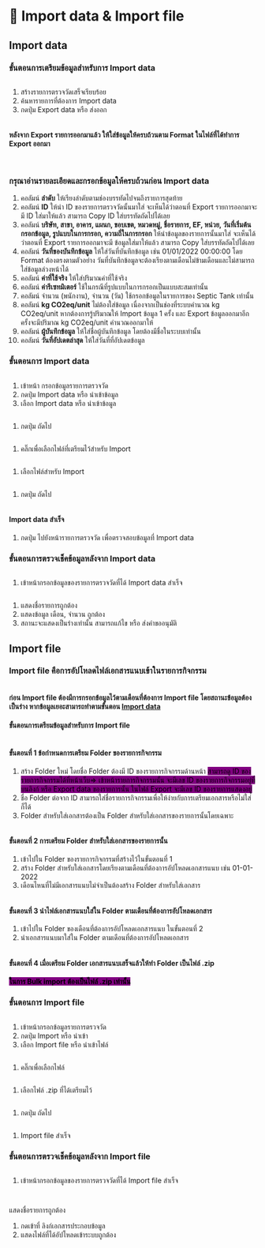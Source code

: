 # 🔀 Import data & Import file

## Import data

### ขั้นตอนการเตรียมข้อมูลสำหรับการ Import data&#x20;

<figure><img src="../.gitbook/assets/image (1).png" alt=""><figcaption></figcaption></figure>

1. สร้างรายการตรวจวัดเสร็จเรียบร้อย
2. ค้นหารายการที่ต้องการ Import data&#x20;
3. กดปุ่ม Export data หรือ ส่งออก



<figure><img src="../.gitbook/assets/Screenshot 2567-02-22 at 15.03.09.png" alt=""><figcaption></figcaption></figure>

#### หลังจาก Export รายการออกมาแล้ว ให้ใส่ข้อมูลให้ครบถ้วนตาม Format ในไฟล์ที่ได้ทำการ Export ออกมา

<figure><img src="../.gitbook/assets/image (3).png" alt=""><figcaption></figcaption></figure>

<figure><img src="../.gitbook/assets/image (4).png" alt=""><figcaption></figcaption></figure>

### **กรุณาอ่านรายละเอียดและกรอกข้อมูลให้ครบถ้วนก่อน Import data**

1. คอลัมน์ **ลำดับ** ให้เรียงลำดับตามช่องบรรทัดไปจนถึงรายการสุดท้าย
2. คอลัมน์ **ID** ให้นำ ID ของรายการตรวจวัดนั้นมาใส่ จะเห็นได้ว่าตอนที่ Export รายการออกมาจะมี ID ใส่มาให้แล้ว สามารถ Copy ID ใส่บรรทัดถัดไปได้เลย
3. คอลัมน์ **บริษัท, สาขา, อาคาร, แผนก, ขอบเขต, หมวดหมู่, ชื่อรายการ, EF, หน่วย, วันที่เริ่มต้นกรอกข้อมูล, รูปแบบในการกรอก, ความถี่ในการกรอก** ให้นำข้อมูลของรายการนั้นมาใส่ จะเห็นได้ว่าตอนที่ Export รายการออกมาจะมี ข้อมูลใส่มาให้แล้ว สามารถ Copy ใส่บรรทัดถัดไปได้เลย
4. คอลัมน์ **วันที่ของบันทึกข้อมูล** ให้ใส่วันที่บันทึกข้อมูล เช่น  01/01/2022 00:00:00 โดย Format ต้องตรงตามตัวอย่าง วันที่บันทึกข้อมูลจะต้องเรียงตามเดือนไม่ข้ามเดือนและไม่สามารถใส่ข้อมูลล่วงหน้าได้
5. คอลัมน์ **ค่าที่ใช้จริง** ให้ใส่ปริมาณค่าที่ใช้จริง
6. คอลัมน์ **ค่ารีเซทมิเตอร์** ใช้ในกรณีที่รูปแบบในการกรอกเป็นแบบสะสมเท่านั้น
7. คอลัมน์ จำนวน (พนักงาน), จำนวน (วัน) ใช้กรอกข้อมูลในรายการของ Septic Tank เท่านั้น
8. คอลัมน์ **kg CO2eq/unit** ไม่ต้องใส่ข้อมูล เนื่องจากเป็นช่องที่ระบบคำนวณ kg CO2eq/unit หากต้องการรู้ปริมาณให้ Import ข้อมูล 1 ครั้ง และ Export ข้อมูลออกมาอีกครั้งจะมีปริมาณ kg CO2eq/unit คำนวณออกมาให้
9. คอลัมน์ **ผู้บันทึกข้อมูล** ให้ใส่ชื่อผู้บันทึกข้อมูล โดยต้องมีชื่อในระบบเท่านั้น
10. คอลัมน์ **วันที่อัปเดตล่าสุด** ให้ใส่วันที่ที่อัปเดตข้อมูล



### ขั้นตอนการ Import data

<figure><img src="../.gitbook/assets/image (5).png" alt=""><figcaption></figcaption></figure>

1. เข้าหน้า กรอกข้อมูลรายการตรวจวัด
2. กดปุ่ม Import data หรือ นำเข้าข้อมูล
3. เลือก Import data หรือ นำเข้าข้อมูล



<figure><img src="../.gitbook/assets/image (6).png" alt=""><figcaption></figcaption></figure>

1. กดปุ่ม ถัดไป



<figure><img src="../.gitbook/assets/image (7).png" alt=""><figcaption></figcaption></figure>

1. คลิ๊กเพื่อเลือกไฟล์ที่เตรียมไว้สำหรับ Import



<figure><img src="../.gitbook/assets/image (8).png" alt=""><figcaption></figcaption></figure>

1. เลือกไฟล์สำหรับ Import

<figure><img src="../.gitbook/assets/image (9).png" alt=""><figcaption></figcaption></figure>

1. กดปุ่ม ถัดไป



<figure><img src="../.gitbook/assets/image (10).png" alt=""><figcaption></figcaption></figure>

#### Import data สำเร็จ

1. กดปุ่ม ไปยังหน้ารายการตรวจวัด เพื่อตรวจสอบข้อมูลที่ Import data



### ขั้นตอนการตรวจเช็คข้อมูลหลังจาก Import data

<figure><img src="../.gitbook/assets/image (11).png" alt=""><figcaption></figcaption></figure>

1. เข้าหน้ากรอกข้อมูลของรายการตรวจวัดที่ได้ Import data สำเร็จ



<figure><img src="../.gitbook/assets/image (12).png" alt=""><figcaption></figcaption></figure>

1. แสดงชื่อรายการถูกต้อง
2. แสดงข้อมูล เดือน, จำนวน ถูกต้อง
3. สถานะจะแสดงเป็นร่างเท่านั้น สามารถแก้ไข หรือ ส่งคำขออนุมัติ



## Import file

### Import file คือการอัปโหลดไฟล์เอกสารแนบเข้าในรายการกิจกรรม



<figure><img src="../.gitbook/assets/image (1) (1).png" alt=""><figcaption></figcaption></figure>

#### ก่อน Import file ต้องมีการกรอกข้อมูลไว้ตามเดือนที่ต้องการ Import file โดยสถานะข้อมูลต้องเป็นร่าง หากข้อมูลเยอะสามารถทำตามขั้นตอน [Import data](import-and-export.md#import-data)



#### ขั้นตอนการเตรียมข้อมูลสำหรับการ Import file&#x20;

<figure><img src="../.gitbook/assets/image (13).png" alt=""><figcaption></figcaption></figure>

#### ขั้นตอนที่ 1 ข้อกำหนดการเตรียม Folder ของรายการกิจกรรม

1. สร้าง Folder ใหม่ โดยชื่อ Folder ต้องมี ID ของรายการกิจกรรมด้านหน้า <mark style="background-color:purple;">สามารถดู ID ของรายการกิจกรรมได้ที่หน้าเว็บ=> เข้าหน้ารายการกิจกรรมนั้น จะมีเลข ID ของรายการกิจกรรมอยู่ที่บนลิงก์ หรือ Export data ของรายการนั้น ในไฟล์ Export จะมีเลข ID ของรายการแสดงอยู่</mark>
2. ชื่อ Folder ต่อจาก ID สามารถใส่ชื่อรายการกิจกรรมเพื่อให้ง่ายกับการเตรียมเอกสารหรือไม่ใส่ก็ได้
3. Folder สำหรับใส่เอกสารต้องเป็น Folder สำหรับใส่เอกสารของรายการนั้นโดยเฉพาะ



<figure><img src="../.gitbook/assets/image (14).png" alt=""><figcaption></figcaption></figure>

#### ขั้นตอนที่ 2 การเตรียม Folder สำหรับใส่เอกสารของรายการนั้น

1. เข้าไปใน Folder ของรายการกิจกรรมที่สร้างไว้ในขั้นตอนที่ 1
2. สร้าง Folder สำหรับใส่เอกสารโดยเรียงตามเดือนที่ต้องการอัปโหลดเอกสารแนบ เช่น 01-01-2022&#x20;
3. เดือนไหนที่ไม่มีเอกสารแนบไม่จำเป็นต้องสร้าง Folder สำหรับใส่เอกสาร



<figure><img src="../.gitbook/assets/image (15).png" alt=""><figcaption></figcaption></figure>

#### ขั้นตอนที่ 3 นำไฟล์เอกสารแนบใส่ใน Folder ตามเดือนที่ต้องการอัปโหลดเอกสาร

1. เข้าไปใน Folder ของเดือนที่ต้องการอัปโหลดเอกสารแนบ ในขั้นตอนที่ 2&#x20;
2. นำเอกสารแนบมาใส่ใน Folder ตามเดือนที่ต้องการอัปโหลดเอกสาร



<figure><img src="../.gitbook/assets/image (16).png" alt=""><figcaption></figcaption></figure>

#### ขั้นตอนที่ 4 เมื่อเตรียม Folder เอกสารแนบเสร็จแล้วให้ทำ Folder เป็นไฟล์ .zip&#x20;

#### <mark style="background-color:purple;">ในการ Bulk import ต้องเป็นไฟล์ .zip เท่านั้น</mark>



### ขั้นตอนการ Import file

<figure><img src="../.gitbook/assets/image (17).png" alt=""><figcaption></figcaption></figure>

1. เข้าหน้ากรอกข้อมูลรายการตรวจวัด
2. กดปุ่ม Import หรือ นำเข้า
3. เลือก Import file หรือ นำเข้าไฟล์



<figure><img src="../.gitbook/assets/image (18).png" alt=""><figcaption></figcaption></figure>

1. คลิ๊กเพื่อเลือกไฟล์



<figure><img src="../.gitbook/assets/image (19).png" alt=""><figcaption></figcaption></figure>

1. เลือกไฟล์ .zip ที่ได้เตรียมไว้



<figure><img src="../.gitbook/assets/image (20).png" alt=""><figcaption></figcaption></figure>

1. กดปุ่ม ถัดไป



<figure><img src="../.gitbook/assets/image (21).png" alt=""><figcaption></figcaption></figure>

1. Import file สำเร็จ



### ขั้นตอนการตรวจเช็คข้อมูลหลังจาก Import file

<figure><img src="../.gitbook/assets/image (22).png" alt=""><figcaption></figcaption></figure>

1. เข้าหน้ากรอกข้อมูลของรายการตรวจวัดที่ได้ Import file สำเร็จ



<figure><img src="../.gitbook/assets/image (23).png" alt=""><figcaption></figcaption></figure>

<figure><img src="../.gitbook/assets/Screenshot 2567-02-27 at 14.15.00.png" alt=""><figcaption></figcaption></figure>

แสดงชื่อรายการถูกต้อง

1. กดเข้าที่ ลิงก์เอกสารประกอบข้อมูล
2. แสดงไฟล์ที่ได้อัปโหลดเข้าระบบถูกต้อง
